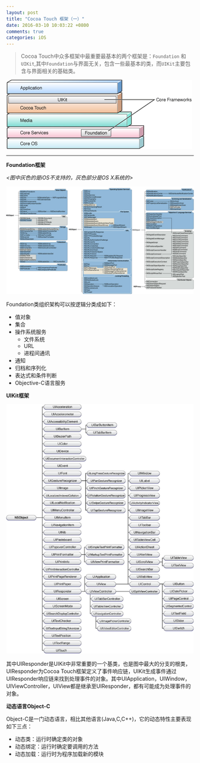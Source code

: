 ```yaml
---
layout: post
title: "Cocoa Touch 框架（一）"
date: 2016-03-10 10:03:22 +0800
comments: true
categories: iOS
---
```


> Cocoa Touch中众多框架中最重要最基本的两个框架是：`Foundation` 和 `UIKit`,其中`Foundation`与界面无关，包含一些最基本的类，而`UIKit`主要包含与界面相关的基础类。

![Cocoa框架](/images/cocoa_frame.jpg)

<!--more-->

****

**Foundation框架** 

*<图中灰色的是iOS不支持的，灰色部分是OS X系统的>*

![](/images/cocoa_foundation.png)

Foundation类组织架构可以按逻辑分类成如下：

+ 值对象
+ 集合 
+ 操作系统服务 
	* 文件系统
	* URL
	* 进程间通讯
+ 通知
+ 归档和序列化
+ 表达式和条件判断
+ Objective-C语言服务

**UIKit框架** 

![](/images/cocoa_uikit.jpg)

其中UIResponder是UIKit中非常重要的一个基类，也是图中最大的分支的根类，UIResponder为Cocoa Touch框架定义了事件响应链，UIKit生成事件通过UIResponder响应链来找到处理事件的对象。其中UIApplication，UIWindow，UIViewController，UIView都是继承至UIResponder，都有可能成为处理事件的对象。

**动态语言Object-C** 

Object-C是一门动态语言，相比其他语言(Java,C,C++)，它的动态特性主要表现如下三点：

+ 动态类：运行时确定类的对象 
+ 动态绑定：运行时确定要调用的方法
+ 动态加载：运行时为程序加载新的模块


